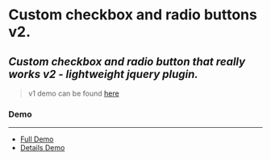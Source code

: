 Custom checkbox and radio buttons v2.
===

*Custom checkbox and radio button that really works v2 - lightweight jquery plugin.*
---
> v1 demo can be found [here](http://codepen.io/ElmahdiMahmoud/details/JFejy)

### Demo
---
* [Full Demo](http://codepen.io/ElmahdiMahmoud/full/etvzG)
* [Details Demo](http://codepen.io/ElmahdiMahmoud/details/etvzG)
